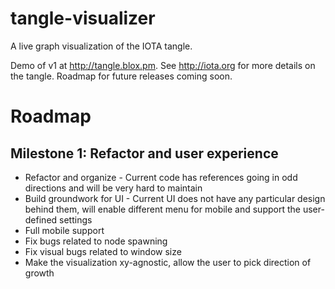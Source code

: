 # tangle-visualizer
A live graph visualization of the IOTA tangle.

Demo of v1 at http://tangle.blox.pm. See http://iota.org for more details on the tangle. Roadmap for future releases coming soon.


# Roadmap
## Milestone 1: Refactor and user experience
* Refactor and organize - Current code has references going in odd directions and will be very hard to maintain
* Build groundwork for UI - Current UI does not have any particular design behind them, will enable different menu for mobile and support the user-defined settings
* Full mobile support
* Fix bugs related to node spawning
* Fix visual bugs related to window size
* Make the visualization xy-agnostic, allow the user to pick direction of growth
